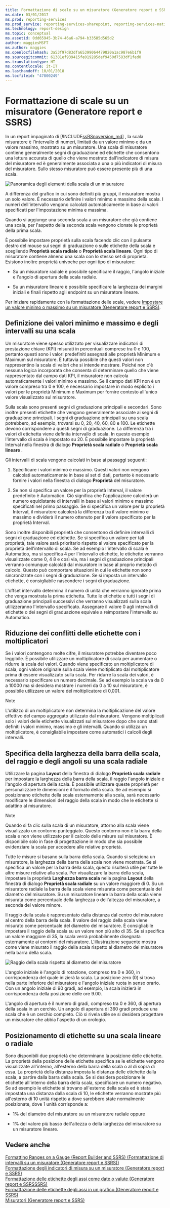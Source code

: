 ```yaml
---
title: Formattazione di scale su un misuratore (Generatore report e SSRS) | Microsoft Docs
ms.date: 03/01/2017
ms.prod: reporting-services
ms.prod_service: reporting-services-sharepoint, reporting-services-native
ms.technology: report-design
ms.topic: conceptual
ms.assetid: 0dd65945-3b74-46a6-a794-b33585d565d2
author: maggiesMSFT
ms.author: maggies
ms.openlocfilehash: 3a53f97d83dfa65399064479820a1ac987e6b1f9
ms.sourcegitcommit: 61381ef939415fe019285def9450d7583df1fed0
ms.translationtype: HT
ms.contentlocale: it-IT
ms.lasthandoff: 10/01/2018
ms.locfileid: "47800249"
---
```

# <a name="formatting-scales-on-a-gauge-report-builder-and-ssrs"></a>Formattazione di scale su un misuratore (Generatore report e SSRS)
  In un report impaginato di [!INCLUDE[ssRSnoversion_md](../../includes/ssrsnoversion-md.md)] , la scala misuratore è l'intervallo di numeri, limitati da un valore minimo e da un valore massimo, mostrato su un misuratore. Una scala di misuratore contiene generalmente segni di graduazione ed etichette che consentono una lettura accurata di quello che viene mostrato dall'indicatore di misura del misuratore ed è generalmente associata a una o più indicatori di misura del misuratore. Sullo stesso misuratore può essere presente più di una scala.  
  
 ![Panoramica degli elementi della scala di un misuratore](../../reporting-services/report-design/media/scaleoverviewdiagram.gif "Panoramica degli elementi della scala di un misuratore")  
  
 A differenza del grafico in cui sono definiti più gruppi, il misuratore mostra un solo valore. È necessario definire i valori minimo e massimo della scala. I numeri dell'intervallo vengono calcolati automaticamente in base ai valori specificati per l'impostazione minima e massima.  
  
 Quando si aggiunge una seconda scala a un misuratore che già contiene una scala, per l'aspetto della seconda scala vengono clonate le proprietà della prima scala.  
  
 È possibile impostare proprietà sulla scala facendo clic con il pulsante destro del mouse sui segni di graduazione o sulle etichette della scala e scegliendo **Proprietà scala radiale** o **Proprietà scala lineare**. Ogni tipo di misuratore contiene almeno una scala con lo stesso set di proprietà. Esistono inoltre proprietà univoche per ogni tipo di misuratore:  
  
-   Su un misuratore radiale è possibile specificare il raggio, l'angolo iniziale e l'angolo di apertura della scala radiale.  
  
-   Su un misuratore lineare è possibile specificare la larghezza dei margini iniziali e finali rispetto agli endpoint su un misuratore lineare.  
  
 Per iniziare rapidamente con la formattazione delle scale, vedere [Impostare un valore minimo o massimo su un misuratore &#40;Generatore report e SSRS&#41;](../../reporting-services/report-design/set-a-minimum-or-maximum-on-a-gauge-report-builder-and-ssrs.md).  
  
##  <a name="DefiningMinMax"></a> Definizione dei valori minimo e massimo e degli intervalli su una scala  
 Un misuratore viene spesso utilizzato per visualizzare indicatori di prestazione chiave (KPI) misurati in percentuali comprese tra 0 e 100, pertanto questi sono i valori predefiniti assegnati alle proprietà Minimum e Maximum sul misuratore. È tuttavia possibile che questi valori non rappresentino la scala di valori che si intende mostrare. Poiché non c'è nessuna logica incorporata che consenta di determinare quello che viene rappresentato dal campo dati KPI, il misuratore non calcola automaticamente i valori minimo e massimo. Se il campo dati KPI non è un valore compreso tra 0 e 100, è necessario impostare in modo esplicito i valori per le proprietà Minimum e Maximum per fornire contesto all'unico valore visualizzato sul misuratore.  
  
 Sulla scala sono presenti segni di graduazione principali e secondari. Sono inoltre presenti etichette che vengono generalmente associate ai segni di graduazione principali. I segni di graduazione principali su una scala potrebbero, ad esempio, trovarsi su 0, 20, 40, 60, 80 e 100. Le etichette devono corrispondere a questi segni di graduazione. La differenza tra i valori di etichetta viene definita intervallo di scala. In questo esempio l'intervallo di scala è impostato su 20. È possibile impostare la proprietà Interval nella finestra di dialogo **Proprietà scala radiale** o **Proprietà scala lineare** .  
  
 Gli intervalli di scala vengono calcolati in base ai passaggi seguenti:  
  
1.  Specificare i valori minimo e massimo. Questi valori non vengono calcolati automaticamente in base al set di dati, pertanto è necessario fornire i valori nella finestra di dialogo **Proprietà** del misuratore.  
  
2.  Se non si specifica un valore per la proprietà Interval, il valore predefinito è Automatico. Ciò significa che l'applicazione calcolerà un numero equidistante di intervalli in base ai valori minimo e massimo specificati nel primo passaggio. Se si specifica un valore per la proprietà Interval, il misuratore calcolerà la differenza tra il valore minimo e massimo e dividerà il numero ottenuto per il valore specificato per la proprietà Interval.  
  
 Sono inoltre disponibili proprietà che consentono di definire intervalli di segni di graduazione ed etichette. Se si specifica un valore per tali proprietà, tale valore sarà prioritario rispetto al valore specificato per la proprietà dell'intervallo di scala. Se ad esempio l'intervallo di scala è Automatico, ma si specifica 4 per l'intervallo etichette, le etichette verranno visualizzate come 0, 4 8 e così via, ma i segni di graduazione principali verranno comunque calcolati dal misuratore in base al proprio metodo di calcolo. Questo può comportare situazioni in cui le etichette non sono sincronizzate con i segni di graduazione. Se si imposta un intervallo etichette, è consigliabile nascondere i segni di graduazione.  
  
 L'offset intervallo determina il numero di unità che verranno ignorate prima che venga mostrata la prima etichetta. Tutte le etichette e tutti i segni di graduazione principali successivi che verranno visualizzati sulla scala utilizzeranno l'intervallo specificato. Assegnare il valore 0 agli intervalli di etichette o dei segni di graduazione equivale a reimpostare l'intervallo su Automatico.  
  
##  <a name="ReducingCollisions"></a> Riduzione dei conflitti delle etichette con i moltiplicatori  
 Se i valori contengono molte cifre, il misuratore potrebbe diventare poco leggibile. È possibile utilizzare un moltiplicatore di scala per aumentare o ridurre la scala dei valori. Quando viene specificato un moltiplicatore di scala, ogni valore originale sulla scala viene moltiplicato dal moltiplicatore prima di essere visualizzato sulla scala. Per ridurre la scala dei valori, è necessario specificare un numero decimale. Se ad esempio la scala va da 0 a 10000 ma si desidera mostrare i numeri da 0 a 10 sul misuratore, è possibile utilizzare un valore del moltiplicatore di 0,001.  
  
> [!NOTE]  
>  L'utilizzo di un moltiplicatore non determina la moltiplicazione del valore effettivo del campo aggregato utilizzato dal misuratore. Vengono moltiplicati solo i valori delle etichette visualizzati sul misuratore dopo che sono stati definiti i valori minimo, massimo e gli intervalli. Quando si utilizza un moltiplicatore, è consigliabile impostare come automatici i calcoli degli intervalli.  
  
##  <a name="SpecifyingScaleBar"></a> Specifica della larghezza della barra della scala, del raggio e degli angoli su una scala radiale  
 Utilizzare la pagina **Layout** della finestra di dialogo **Proprietà scala radiale** per impostare la larghezza della barra della scala, il raggio l'angolo iniziale e l'angolo di apertura della scala. È possibile utilizzare queste proprietà per personalizzare le dimensioni e il formato della scala. Se ad esempio si posizionano etichette della scala esternamente alla scala, sarà necessario modificare le dimensioni del raggio della scala in modo che le etichette si adattino al misuratore.  
  
> [!NOTE]  
>  Quando si fa clic sulla scala di un misuratore, attorno alla scala viene visualizzato un contorno punteggiato. Questo contorno non è la barra della scala e non viene utilizzato per il calcolo delle misure sul misuratore. È disponibile solo in fase di progettazione in modo che sia possibile evidenziare la scala per accedere alle relative proprietà.  
  
 Tutte le misure si basano sulla barra della scala. Quando si seleziona un misuratore, la larghezza della barra della scala non viene mostrata. Se si specifica un valore per la barra della scala, questo risulterà utile per tutte le altre misure relative alla scala. Per visualizzare la barra della scala, impostare la proprietà **Larghezza barra scala** nella pagina **Layout** della finestra di dialogo **Proprietà scala radiale** su un valore maggiore di 0. Su un misuratore radiale la barra della scala viene misurata come percentuale del diametro del misuratore. Su un misuratore lineare la barra della scala viene misurata come percentuale della larghezza o dell'altezza del misuratore, a seconda del valore minore.  
  
 Il raggio della scala è rappresentato dalla distanza dal centro del misuratore al centro della barra della scala. Il valore del raggio della scala viene misurato come percentuale del diametro del misuratore. È consigliabile impostare il raggio della scala su un valore non più alto di 35. Se si specifica un valore maggiore di 35, la scala verrà probabilmente disegnata esternamente ai contorni del misuratore. L'illustrazione seguente mostra come viene misurato il raggio della scala rispetto al diametro del misuratore nella barra della scala.  
  
 ![Raggio della scala rispetto al diametro del misuratore](../../reporting-services/report-design/media/scaleradiusdiagram.gif "Raggio della scala rispetto al diametro del misuratore")  
  
 L'angolo iniziale è l'angolo di rotazione, compreso tra 0 e 360, in corrispondenza del quale inizierà la scala. La posizione zero (0) si trova nella parte inferiore del misuratore e l'angolo iniziale ruota in senso orario. Con un angolo iniziale di 90 gradi, ad esempio, la scala inizierà in corrispondenza della posizione delle ore 9.00.  
  
 L'angolo di apertura è il numero di gradi, compreso tra 0 e 360, di apertura della scala in un cerchio. Un angolo di apertura di 360 gradi produce una scala che è un cerchio completo. Ciò si rivela utile se si desidera progettare un misuratore che abbia l'aspetto di un orologio.  
  
##  <a name="PositioningLabels"></a> Posizionamento di etichette su una scala lineare o radiale  
 Sono disponibili due proprietà che determinano la posizione delle etichette. La proprietà della posizione delle etichette specifica se le etichette vengono visualizzate all'interno, all'esterno della barra della scala o al di sopra di essa. La proprietà della distanza imposta la distanza delle etichette dalla scala, a partire dalla barra della scala. Se si desidera posizionare le etichette all'interno della barra della scala, specificare un numero negativo. Se ad esempio le etichette si trovano all'esterno della scala ed è stata impostata una distanza dalla scala di 10, le etichette verranno mostrate più all'esterno di 10 unità rispetto a dove sarebbero state normalmente posizionate, dove 1 unità corrisponde a:  
  
-   1% del diametro del misuratore su un misuratore radiale oppure  
  
-   1% del valore più basso dell'altezza o della larghezza del misuratore su un misuratore lineare.  
  
## <a name="see-also"></a>Vedere anche  
 [Formatting Ranges on a Gauge &#40;Report Builder and SSRS&#41; (Formattazione di intervalli su un misuratore &#40;Generatore report e SSRS&#41;)](../../reporting-services/report-design/formatting-ranges-on-a-gauge-report-builder-and-ssrs.md)   
 [Formattazione degli indicatori di misura su un misuratore &#40;Generatore report e SSRS&#41;](../../reporting-services/report-design/formatting-pointers-on-a-gauge-report-builder-and-ssrs.md)   
 [Formattazione delle etichette degli assi come date o valute &#40;Generatore report e SSRSSSRS&#41;](../../reporting-services/report-design/format-axis-labels-as-dates-or-currencies-report-builder-and-ssrs.md)   
 [Formattazione delle etichette degli assi in un grafico &#40;Generatore report e SSRS&#41;](../../reporting-services/report-design/formatting-axis-labels-on-a-chart-report-builder-and-ssrs.md)   
 [Misuratori &#40;Generatore report e SSRS&#41;](../../reporting-services/report-design/gauges-report-builder-and-ssrs.md)  
  
  
